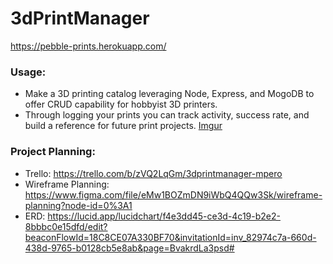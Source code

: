 # 3dPrintManager

https://pebble-prints.herokuapp.com/

### Usage:
- Make a 3D printing catalog leveraging Node, Express, and MogoDB to offer CRUD capability for hobbyist 3D printers.
- Through logging your prints you can track activity, success rate, and build a reference for future print projects.
[Imgur](https://i.imgur.com/pPepyyz.png)

### Project Planning:
- Trello: https://trello.com/b/zVQ2LqGm/3dprintmanager-mpero
- Wireframe Planning: https://www.figma.com/file/eMw1BOZmDN9iWbQ4QQw3Sk/wireframe-planning?node-id=0%3A1
- ERD: https://lucid.app/lucidchart/f4e3dd45-ce3d-4c19-b2e2-8bbbc0e15dfd/edit?beaconFlowId=18C8CE07A330BF70&invitationId=inv_82974c7a-660d-438d-9765-b0128cb5e8ab&page=BvakrdLa3psd#
